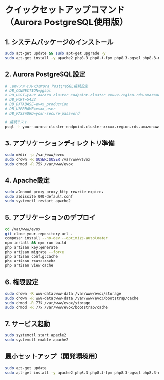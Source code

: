 # クイックセットアップコマンド（Aurora PostgreSQL使用版）

## 1. システムパッケージのインストール
```bash
sudo apt-get update && sudo apt-get upgrade -y
sudo apt-get install -y apache2 php8.3 php8.3-fpm php8.3-pgsql php8.3-mbstring php8.3-xml php8.3-curl php8.3-zip php8.3-gd php8.3-bcmath composer git unzip
```

## 2. Aurora PostgreSQL設定
```bash
# .envファイルでAurora PostgreSQL接続設定
# DB_CONNECTION=pgsql
# DB_HOST=your-aurora-cluster-endpoint.cluster-xxxxx.region.rds.amazonaws.com
# DB_PORT=5432
# DB_DATABASE=evox_production
# DB_USERNAME=evox_user
# DB_PASSWORD=your-secure-password

# 接続テスト
psql -h your-aurora-cluster-endpoint.cluster-xxxxx.region.rds.amazonaws.com -U evox_user -d evox_production
```

## 3. アプリケーションディレクトリ準備
```bash
sudo mkdir -p /var/www/evox
sudo chown -R $USER:$USER /var/www/evox
sudo chmod -R 755 /var/www/evox
```

## 4. Apache設定
```bash
sudo a2enmod proxy proxy_http rewrite expires
sudo a2dissite 000-default.conf
sudo systemctl restart apache2
```

## 5. アプリケーションのデプロイ
```bash
cd /var/www/evox
git clone your-repository-url .
composer install --no-dev --optimize-autoloader
npm install && npm run build
php artisan key:generate
php artisan migrate --force
php artisan config:cache
php artisan route:cache
php artisan view:cache
```

## 6. 権限設定
```bash
sudo chown -R www-data:www-data /var/www/evox/storage
sudo chown -R www-data:www-data /var/www/evox/bootstrap/cache
sudo chmod -R 775 /var/www/evox/storage
sudo chmod -R 775 /var/www/evox/bootstrap/cache
```

## 7. サービス起動
```bash
sudo systemctl start apache2
sudo systemctl enable apache2
```

## 最小セットアップ（開発環境用）
```bash
sudo apt-get update
sudo apt-get install -y apache2 php8.3 php8.3-fpm php8.3-pgsql php8.3-mbstring php8.3-xml php8.3-curl php8.3-zip php8.3-gd php8.3-bcmath
```
